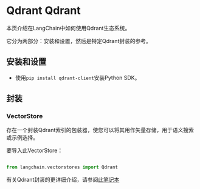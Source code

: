 # Qdrant Qdrant



本页介绍在LangChain中如何使用Qdrant生态系统。

它分为两部分：安装和设置，然后是特定Qdrant封装的参考。



## 安装和设置

- 使用`pip install qdrant-client`安装Python SDK。

## 封装



### VectorStore



存在一个封装Qdrant索引的包装器，使您可以将其用作矢量存储，用于语义搜索或示例选择。



要导入此VectorStore：



```python

from langchain.vectorstores import Qdrant

```



有关Qdrant封装的更详细介绍，请参阅[此笔记本](../modules/indexes/vectorstores/examples/qdrant.ipynb)

